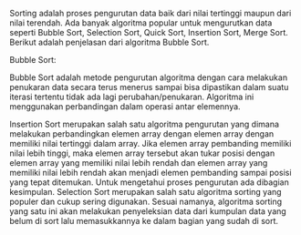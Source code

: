 Sorting adalah proses pengurutan data baik dari nilai tertinggi maupun dari nilai terendah. Ada banyak algoritma popular untuk mengurutkan data seperti Bubble Sort, Selection Sort, Quick Sort, Insertion Sort, Merge Sort. Berikut adalah penjelasan dari algoritma Bubble Sort.

Bubble Sort:

Bubble Sort adalah metode pengurutan algoritma dengan cara melakukan penukaran data secara terus menerus sampai bisa dipastikan dalam suatu iterasi tertentu tidak ada lagi perubahan/penukaran. Algoritma ini menggunakan perbandingan dalam operasi antar elemennya.

Insertion Sort merupakan salah satu algoritma pengurutan yang dimana melakukan perbandingkan elemen array dengan elemen array dengan memiliki nilai tertinggi dalam array. Jika elemen array pembanding memiliki nilai lebih tinggi, maka elemen array tersebut akan tukar posisi dengan elemen array yang memiliki nilai lebih rendah dan elemen array yang memiliki nilai lebih rendah akan menjadi elemen pembanding sampai posisi yang tepat ditemukan. Untuk mengetahui proses pengurutan ada dibagian kesimpulan.
Selection Sort merupakan salah satu algoritma sorting yang populer dan cukup sering digunakan. Sesuai namanya, algoritma sorting yang satu ini akan melakukan penyeleksian data dari kumpulan data yang belum di sort lalu memasukkannya ke dalam bagian yang sudah di sort.
